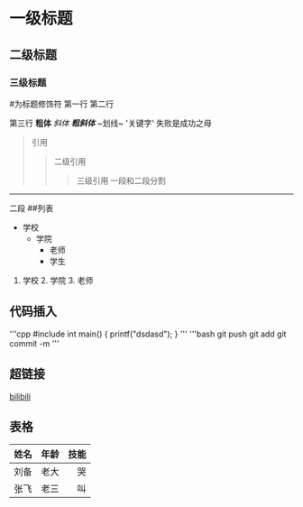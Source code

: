 # 一级标题
## 二级标题
### 三级标题
\#为标题修饰符
第一行 <bs>
第二行

第三行
**粗体**
*斜体*
***粗斜体***
~划线~
'关键字'
失败是成功之母
> 引用
>> 二级引用
>>> 三级引用
一段和二段分割
******
二段
##列表
* 学校
   * 学院
      * 老师
      * 学生
1. 学校
    2. 学院
        3. 老师
## 代码插入
'''cpp
	#include<iostream>
	int main()
	{
	printf("dsdasd");
	}
'''
'''bash
	git push
	git add
	git commit -m
'''
## 超链接
[bilibili](https://www.bilibili.com "点击打开")
## 表格
姓名|年龄|技能
--|:-:|--:
刘备|老大|哭
张飞|老三|叫
